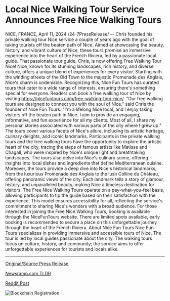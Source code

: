 # Local Nice Walking Tour Service Announces Free Nice Walking Tours

NICE, FRANCE, April 11, 2024 /24-7PressRelease/ -- Chris founded his private walking tour Nice service a couple of years ago with the goal of taking tourists off the beaten path of Nice. Aimed at showcasing the beauty, history, and vibrant culture of Nice, these tours promise an immersive experience into the heart of the French Riviera, led by a passionate local guide. That passionate tour guide, Chris, is now offering Free Walking Tour Nice!   Nice, known for its stunning landscapes, rich history, and diverse culture, offers a unique blend of experiences for every visitor. Starting with the winding streets of the Old Town to the majestic Promenade des Anglais, Nice's charm is undeniable. Recognizing this, Nice Fun Tours has curated tours that cater to a wide range of interests, ensuring there's something special for everyone.  Readers can book a free walking tour of Nice by visiting https://nicefuntours.com/free-walking-tour-nice/.   "Our free walking tours are designed to connect you with the soul of Nice." said Chris the founder of Nice Fun Tours. "I'm a lifelong Nice local, and I enjoy taking visitors off the beaten path in Nice. I aim to provide an engaging, informative, and fun experience for all my clients. Most of all, I share my personal stories associated with various parts of the city where I grew up."  The tours cover various facets of Nice's allure, including its artistic heritage, culinary delights, and iconic landmarks. Participants in the private walking tours and the free walking tours have the opportunity to explore the artistic heart of the city, tracing the steps of famous artists like Matisse and Chagall, who were inspired by Nice's unique light and breathtaking landscapes. The tours also delve into Nice's culinary scene, offering insights into local dishes and ingredients that define Mediterranean cuisine.  Moreover, the tours provide a deep dive into Nice's historical landmarks, from the luxurious Promenade des Anglais to the lush Colline du Château, offering panoramic views of the city. Each landmark tells a story of glamour, history, and unparalleled beauty, making Nice a timeless destination for visitors.  The Free Nice Walking Tours operate on a pay-what-you-feel basis, allowing participants to tip the guide based on their satisfaction with the experience. This model ensures accessibility for all, reflecting the service's commitment to sharing Nice's wonders with a broad audience.  For those interested in joining the Free Nice Walking Tours, booking is available through the NiceFunTours website. There are limited spots available, early booking is recommended to secure a place on this unforgettable journey through the heart of the French Riviera.  About Nice Fun Tours   Nice Fun Tours specializes in providing immersive and accessible tours of Nice. The tour is led by local guides passionate about the city. The walking tours focus on culture, history, and community; the service aims to offer unforgettable experiences for tourists and locals alike. 

---

[Original/Source Press Release](https://www.24-7pressrelease.com/press-release/509906/local-nice-walking-tour-service-announces-free-nice-walking-tours)
                    

[Newsramp.com TLDR](None) 



[Reddit Post](https://www.reddit.com/r/TravelAndLeisureNews/comments/1c18w9x/explore_the_beauty_of_nice_with_free_walking/) 



![Blockchain Registration](https://cdn.newsramp.app/24-7PressRelease/qrcode/244/11/plumqKW7.webp)